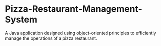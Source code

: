 # Pizza-Restaurant-Management-System
 A Java application designed using object-oriented principles to efficiently manage the operations of a pizza restaurant.
